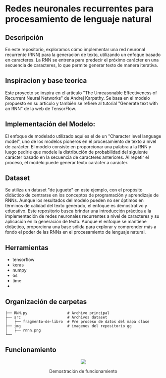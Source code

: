 # Redes neuronales recurrentes para procesamiento de lenguaje natural

## Descripción
En este repositorio, exploramos cómo implementar una red neuronal recurrente (RNN) para la generación de texto, utilizando un enfoque basado en caracteres. 
La RNN se entrena para predecir el próximo carácter en una secuencia de caracteres, lo que permite generar texto de manera iterativa.

## Inspiracion y base teorica
Este proyecto se inspira en el artículo "The Unreasonable Effectiveness of Recurrent Neural Networks" de Andrej Karpathy. 
Se basa en el modelo propuesto en su artículo y también se refiere al tutorial "Generate text with an RNN" de la web de TensorFlow.

## Implementación del Modelo:
El enfoque de modelado utilizado aquí es el de un "Character level language model", uno de los modelos pioneros en el procesamiento de texto a nivel de carácter. 
El modelo consiste en proporcionar una palabra a la RNN y luego pedirle que modele la distribución de probabilidad del siguiente carácter basado en la secuencia de caracteres anteriores. 
Al repetir el proceso, el modelo puede generar texto carácter a carácter.

## Dataset
Se utiliza un dataset "de juguete" en este ejemplo, con el propósito didáctico de centrarse en los conceptos de programación y aprendizaje de RNNs. 
Aunque los resultados del modelo pueden no ser óptimos en términos de calidad del texto generado, el enfoque es demostrativo y educativo.
Este repositorio busca brindar una introducción práctica a la implementación de redes neuronales recurrentes a nivel de caracteres y su aplicación en la generación de texto. Aunque el enfoque se mantiene didáctico, proporciona una base sólida para explorar y comprender más a fondo el poder de las RNNs en el procesamiento de lenguaje natural.

## Herramientas
- tensorflow
- keras
- numpy
- os
- time
- 
## Organización de carpetas
```
├── RNN.py                  # Archivo principal
├── src                     # Archivos dataset
│   ├── fragmento-de-libro  # Pre proceso de datos del mapa clase
├── img                     # imagenes del repositorio gg
│   ├── rnnn.png
└── 
```

## Funcionamiento
<div align="center">
<a href="https://youtu.be/RotIU6yR_ME" target="_blank">
<img src="./img/024.png" >
</a>
<p>Demostración de funcionamiento</p>
</div>

<br/><br/>


